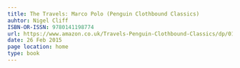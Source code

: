 ```yaml
---
title: The Travels: Marco Polo (Penguin Clothbound Classics) 
auhtor: Nigel Cliff
ISBN-OR-ISSN: 9780141198774
url: https://www.amazon.co.uk/Travels-Penguin-Clothbound-Classics/dp/014119877X/ref=sr_1_1?crid=1HIUCHMZXJXPQ&keywords=marco+polo&qid=1641872067&s=books&sprefix=marco+polo%2Cstripbooks%2C59&sr=1-1
date: 26 Feb 2015
page location: home
type: book
---   
```

